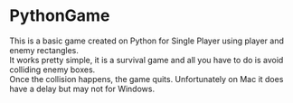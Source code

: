 # PythonGame
This is a basic game created on Python for Single Player using player and enemy rectangles. </br> It works pretty simple, it is a survival game and all you have to do is avoid colliding enemy boxes. </br> Once the collision happens, the game quits. Unfortunately on Mac it does have a delay but may not for Windows.
